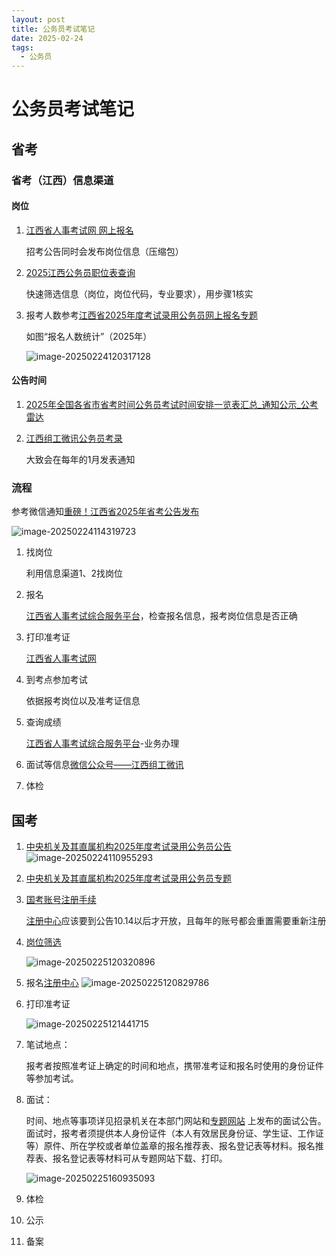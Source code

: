 ```yaml
---
layout: post
title: 公务员考试笔记
date: 2025-02-24
tags:
  - 公务员
---
```

# 公务员考试笔记

## 省考

### 省考（江西）信息渠道

#### 岗位

1. [江西省人事考试网 网上报名](http://www.jxpta.com/col/col82908/index.html)

   招考公告同时会发布岗位信息（压缩包）

2. [2025江西公务员职位表查询](https://ah.huatu.com/zw/jxgwy/ganzhouzw/)

   快速筛选信息（岗位，岗位代码，专业要求），用步骤1核实

3. 报考人数参考[江西省2025年度考试录用公务员网上报名专题](http://www.jxpta.com/art/2025/1/15/art_82908_5113364.html)

   如图“报名人数统计”（2025年）

   ![image-20250224120317128](https://cdn.jsdelivr.net/gh/violet-wdream/Drawio/PNG/202502241203161.png)

#### 公告时间

1. [2025年全国各省市省考时间公务员考试时间安排一览表汇总_通知公示_公考雷达](https://www.gongkaoleida.com/article/2162485)

2. [江西组工微讯公务员考录](https://mp.weixin.qq.com/mp/homepage?__biz=MzA5MTk0MjYzNw==&hid=8&sn=fc31009979415124035d8351cfa09fdf&scene=18#wechat_redirect)

   大致会在每年的1月发表通知

### 流程

参考微信通知[重磅！江西省2025年省考公告发布](https://mp.weixin.qq.com/s?__biz=MzA5MTk0MjYzNw==&mid=2704038285&idx=1&sn=9112a4330e2900189169c8dbc4912cfb&scene=19#wechat_redirect)

![image-20250224114319723](https://cdn.jsdelivr.net/gh/violet-wdream/Drawio/PNG/202502241143752.png)

1. 找岗位

   利用信息渠道1、2找岗位

2. 报名

   [江西省人事考试综合服务平台](https://pta.jxhrss.gov.cn/#/home)，检查报名信息，报考岗位信息是否正确

3. 打印准考证

   [江西省人事考试网 ](http://www.jxpta.com/col/col82908/index.html)

4. 到考点参加考试

   依据报考岗位以及准考证信息 

5. 查询成绩

   [江西省人事考试综合服务平台](https://pta.jxhrss.gov.cn/#/businessDeal)-业务办理

6. 面试等信息[微信公众号——江西组工微讯](https://mp.weixin.qq.com/mp/homepage?__biz=MzA5MTk0MjYzNw==&hid=8&sn=fc31009979415124035d8351cfa09fdf&scene=18#wechat_redirect)

7. 体检




## 国考

1. [中央机关及其直属机构2025年度考试录用公务员公告](https://www.gov.cn/lianbo/bumen/202410/content_6980055.htm)
     ![image-20250224110955293](https://cdn.jsdelivr.net/gh/violet-wdream/Drawio/PNG/202502241110379.png)

1. [中央机关及其直属机构2025年度考试录用公务员专题](http://bm.scs.gov.cn/pp/gkweb/core/web/ui/business/home/gkhome.html)

1. [国考账号注册手续](http://bm.scs.gov.cn/pp/gkweb/core/web/ui/business/article/articledetail.html?ArticleId=8a81f6ec9227346301928dfcab02004e&id=0000000062b7b2b60162bcd208c5000e&eid=0000000062b7b2b60162bcd2e8f70010)  

     [注册中心](http://bm.scs.gov.cn/pp/gkweb/core/web/ui/business/auth/login.html)应该要到公告10.14以后才开放，且每年的账号都会重置需要重新注册

1. [岗位筛选](http://bm.scs.gov.cn/pp/gkweb/core/web/ui/business/download/gkdownloads.html)

     ![image-20250225120320896](https://cdn.jsdelivr.net/gh/violet-wdream/Drawio/PNG/202502251203999.png)

1. 报名[注册中心](http://bm.scs.gov.cn/pp/gkweb/core/web/ui/business/auth/login.html)
    ![image-20250225120829786](https://cdn.jsdelivr.net/gh/violet-wdream/Drawio/PNG/202502251209338.png)

1. 打印准考证

    ![image-20250225121441715](https://cdn.jsdelivr.net/gh/violet-wdream/Drawio/PNG/202502251214743.png)

1. 笔试地点：

    报考者按照准考证上确定的时间和地点，携带准考证和报名时使用的身份证件等参加考试。

1. 面试：

    时间、地点等事项详见招录机关在本部门网站和[专题网站](http://bm.scs.gov.cn/pp/gkweb/core/web/ui/business/home/gkhome.html) 上发布的面试公告。面试时，报考者须提供本人身份证件（本人有效居民身份证、学生证、工作证等）原件、所在学校或者单位盖章的报名推荐表、报名登记表等材料。报名推荐表、报名登记表等材料可从专题网站下载、打印。

    ![image-20250225160935093](https://cdn.jsdelivr.net/gh/violet-wdream/Drawio/PNG/202502251609185.png)
1. 体检
1. 公示
1. 备案









